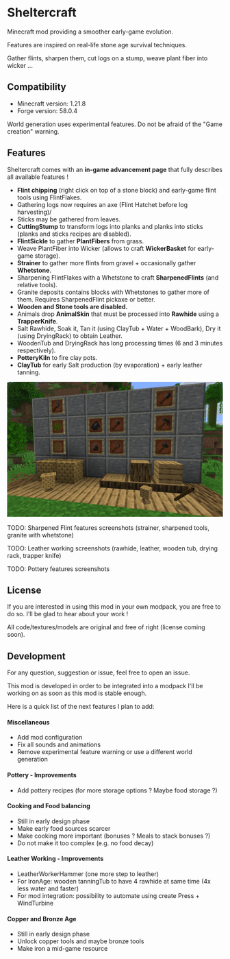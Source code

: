 # Sheltercraft

Minecraft mod providing a smoother early-game evolution.

Features are inspired on real-life stone age survival techniques.

Gather flints, sharpen them, cut logs on a stump, weave plant fiber into wicker ...

## Compatibility

- Minecraft version: 1.21.8
- Forge version: 58.0.4

World generation uses experimental features. Do not be afraid of the "Game creation" warning.

## Features

Sheltercraft comes with an __in-game advancement page__ that fully describes all available features ! 

- __Flint chipping__ (right click on top of a stone block) and early-game flint tools using FlintFlakes.
- Gathering logs now requires an axe (Flint Hatchet before log harvesting)/
- Sticks may be gathered from leaves.
- __CuttingStump__ to transform logs into planks and planks into sticks (planks and sticks recipes are disabled).
- __FlintSickle__ to gather __PlantFibers__ from grass.
- Weave PlantFiber into Wicker (allows to craft __WickerBasket__ for early-game storage).
- __Strainer__ to gather more flints from gravel + occasionally gather __Whetstone__.
- Sharpening FlintFlakes with a Whetstone to craft __SharpenedFlints__ (and relative tools).
- Granite deposits contains blocks with Whetstones to gather more of them. Requires SharpenedFlint pickaxe or better.
- __Wooden and Stone tools are disabled.__
- Animals drop __AnimalSkin__ that must be processed into __Rawhide__ using a __TrapperKnife__.
- Salt Rawhide, Soak it, Tan it (using ClayTub + Water + WoodBark), Dry it (using DryingRack) to obtain Leather.
- WoodenTub and DryingRack has long processing times (6 and 3 minutes respectively).
- __PotteryKiln__ to fire clay pots.
- __ClayTub__ for early Salt production (by evaporation) + early leather tanning.

![features.png](features.png)

TODO: Sharpened Flint features screenshots (strainer, sharpened tools, granite with whetstone)

TODO: Leather working screenshots (rawhide, leather, wooden tub, drying rack, trapper knife)

TODO: Pottery features screenshots

## License

If you are interested in using this mod in your own modpack, you are free to do so. I'll be glad to hear about your work !

All code/textures/models are original and free of right (license coming soon).

## Development

For any question, suggestion or issue, feel free to open an issue.

This mod is developed in order to be integrated into a modpack I'll be working on as soon as this mod is stable enough.

Here is a quick list of the next features I plan to add:


#### Miscellaneous

- Add mod configuration
- Fix all sounds and animations
- Remove experimental feature warning or use a different world generation

#### Pottery - Improvements

- Add pottery recipes (for more storage options ? Maybe food storage ?)

#### Cooking and Food balancing

- Still in early design phase
- Make early food sources scarcer
- Make cooking more important (bonuses ? Meals to stack bonuses ?)
- Do not make it too complex (e.g. no food decay)

#### Leather Working - Improvements

- LeatherWorkerHammer (one more step to leather)
- For IronAge: wooden tanningTub to have 4 rawhide at same time (4x less water and faster)
- For mod integration: possibility to automate using create Press + WindTurbine

#### Copper and Bronze Age

- Still in early design phase
- Unlock copper tools and maybe bronze tools
- Make iron a mid-game resource
